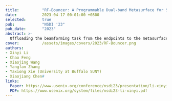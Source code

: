 ```yaml
---
title:          "RF-Bouncer: A Programmable Dual-band Metasurface for Sub-6 Wireless Networks"
date:           2023-04-17 00:01:00 +0800
selected:       true
pub:            "NSDI '23"
pub_date:       "2023"
abstract: >-
  Offloading the beamforming task from the endpoints to the metasurface installed in the propagation environment has attracted significant attention. Currently, most of the metasurface-based beamforming solutions are designed and optimized for operation on a single ISM band (either 2.4 GHz or 5 GHz). In this paper, we propose RF-Bouncer, a compact, low-cost, simple-structure programmable dual-band metasurface that supports concurrent beamforming on two Sub-6 ISM bands. By configuring the states of the meta-atoms, the metasurface is able to simultaneously steer the incident signals from two bands towards their desired departure angles. We fabricate the metasurface and validate its performance via extensive experiments. Experimental results demonstrate that RF-Bouncer achieves 15.4 dB average signal strength improvement and a 2.49× throughput improvement even with a relatively small 16 × 16 array of meta-atoms.
cover:          /assets/images/covers/2023/RF-Bouncer.png
authors:
- Xinyi Li
- Chao Feng
- Xiaojing Wang
- Yangfan Zhang
- Yaxiong Xie (University at Buffalo SUNY)
- Xiaojiang Chen#
links:
  Paper: https://www.usenix.org/conference/nsdi23/presentation/li-xinyi
  PDF: https://www.usenix.org/system/files/nsdi23-li-xinyi.pdf
---
```

